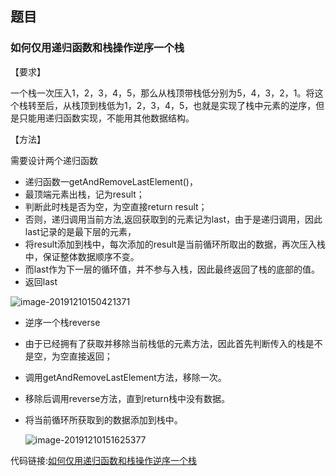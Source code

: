 ## 题目

### 如何仅用递归函数和栈操作逆序一个栈

【要求】

一个栈一次压入1，2，3，4，5，那么从栈顶带栈低分别为5，4，3，2，1。将这个栈转至后，从栈顶到栈低为1，2，3，4，5，也就是实现了栈中元素的逆序，但是只能用递归函数实现，不能用其他数据结构。

【方法】

需要设计两个递归函数

- 递归函数一getAndRemoveLastElement()，
- 最顶端元素出栈，记为result；
- 判断此时栈是否为空，为空直接return result；
- 否则，递归调用当前方法,返回获取到的元素记为last，由于是递归调用，因此last记录的是最下层的元素，
- 将result添加到栈中，每次添加的result是当前循环所取出的数据，再次压入栈中，保证整体数据顺序不变。
- 而last作为下一层的循环值，并不参与入栈，因此最终返回了栈的底部的值。
- 返回last

![image-20191210150421371](/Users/huximing/IdeaProjects/OptimalSolution/doc/stackAndQueue/StackReverse.assets/image-20191210150421371.png)

- 逆序一个栈reverse

- 由于已经拥有了获取并移除当前栈低的元素方法，因此首先判断传入的栈是不是空，为空直接返回；

- 调用getAndRemoveLastElement方法，移除一次。

- 移除后调用reverse方法，直到return栈中没有数据。

- 将当前循环所获取到的数据添加到栈中。

  ![image-20191210151625377](/Users/huximing/IdeaProjects/OptimalSolution/doc/stackAndQueue/StackReverse.assets/image-20191210151625377.png)

代码链接:[如何仅用递归函数和栈操作逆序一个栈](../../src/main/java/com/mi/learn/Stack_1/Stack3.java)